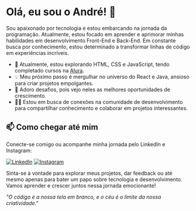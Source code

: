 # Olá, eu sou o André! 👋

Sou apaixonado por tecnologia e estou embarcando na jornada da programação. Atualmente, estou focado em aprender e aprimorar minhas habilidades em desenvolvimento Front-End e Back-End. Em constante busca por conhecimento, estou determinado a transformar linhas de código em experiências incríveis.

- 🌱 Atualmente, estou explorando HTML, CSS e JavaScript, tendo completado cursos na [Alura](https://www.alura.com.br/).
- 💡 Meu próximo passo é mergulhar no universo do React e Java, ansioso para criar projetos empolgantes.
- 🚀 Adoro desafios, pois vejo neles as melhores oportunidades de crescimento.
- 👯‍♂️ Estou em busca de conexões na comunidade de desenvolvimento para compartilhar conhecimento e colaborar em projetos interessantes.

## 📫 Como chegar até mim

Conecte-se comigo ou acompanhe minha jornada pelo LinkedIn e Instagram:

[![LinkedIn](https://img.shields.io/badge/LinkedIn-0077B5?style=for-the-badge&logo=linkedin&logoColor=white)](https://www.linkedin.com/in/andr%C3%A9-barbosa229/) 
[![Instagram](https://img.shields.io/badge/Instagram-E4405F?style=for-the-badge&logo=instagram&logoColor=white)](https://www.instagram.com/andrehenrique135/)

Sinta-se à vontade para explorar meus projetos, dar feedback ou até mesmo apenas para bater um papo sobre tecnologia e desenvolvimento. Vamos aprender e crescer juntos nessa jornada emocionante!

_"O código é a nossa tela em branco, e o céu é o limite da nossa criatividade."_
